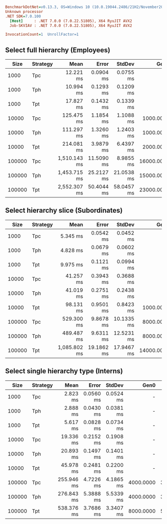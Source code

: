 ``` ini

BenchmarkDotNet=v0.13.3, OS=Windows 10 (10.0.19044.2486/21H2/November2021Update)
Unknown processor
.NET SDK=7.0.100
  [Host]     : .NET 7.0.0 (7.0.22.51805), X64 RyuJIT AVX2
  Job-SKVIAV : .NET 7.0.0 (7.0.22.51805), X64 RyuJIT AVX2

InvocationCount=1  UnrollFactor=1  

```
## Select full hierarchy (Employees)
| Size   | Strategy |         Mean |      Error |     StdDev |       Gen0 |       Gen1 |    Allocated |
|--------|----------|-------------:|-----------:|-----------:|-----------:|-----------:|-------------:|
| 1000   | Tpc      |    12.221 ms |  0.0904 ms |  0.0755 ms |          - |          - |   2182.67 KB |
| 1000   | Tph      |    10.994 ms |  0.1293 ms |  0.1209 ms |          - |          - |   2171.73 KB |
| 1000   | Tpt      |    17.827 ms |  0.1432 ms |  0.1339 ms |          - |          - |   3273.05 KB |
| 10000  | Tpc      |   125.475 ms |  1.1854 ms |  1.1088 ms |  1000.0000 |          - |  21814.72 KB |
| 10000  | Tph      |   111.297 ms |  1.3260 ms |  1.2403 ms |  1000.0000 |          - |  21709.97 KB |
| 10000  | Tpt      |   214.081 ms |  3.9879 ms |  6.4397 ms |  2000.0000 |          - |   32662.7 KB |
| 100000 | Tpc      | 1,510.143 ms | 11.5090 ms |  8.9855 ms | 16000.0000 |  8000.0000 | 216411.31 KB |
| 100000 | Tph      | 1,453.715 ms | 25.2127 ms | 21.0538 ms | 15000.0000 |  6000.0000 | 215369.06 KB |
| 100000 | Tpt      | 2,552.307 ms | 50.4044 ms | 58.0457 ms | 23000.0000 | 12000.0000 | 325979.22 KB |


## Select hierarchy slice (Subordinates)    
| Size   | Strategy |         Mean |      Error |     StdDev |       Gen0 |      Gen1 |    Allocated |
|--------|----------|-------------:|-----------:|-----------:|-----------:|----------:|-------------:|
| 1000   | Tpc      |     5.345 ms |  0.0542 ms |  0.0452 ms |          - |         - |   1126.18 KB |
| 1000   | Tph      |     4.828 ms |  0.0679 ms |  0.0602 ms |          - |         - |   1118.02 KB |
| 1000   | Tpt      |     9.975 ms |  0.1121 ms |  0.0994 ms |          - |         - |   2004.07 KB |
| 10000  | Tpc      |    41.257 ms |  0.3943 ms |  0.3688 ms |          - |         - |   11124.2 KB |
| 10000  | Tph      |    41.019 ms |  0.2751 ms |  0.2438 ms |          - |         - |  11045.84 KB |
| 10000  | Tpt      |    98.131 ms |  0.9501 ms |  0.8423 ms |  1000.0000 |         - |  19853.11 KB |
| 100000 | Tpc      |   529.300 ms |  9.8678 ms | 10.1335 ms |  8000.0000 | 5000.0000 | 111502.97 KB |
| 100000 | Tph      |   489.487 ms |  9.6311 ms | 12.5231 ms |  8000.0000 | 3000.0000 | 110720.88 KB |
| 100000 | Tpt      | 1,085.802 ms | 19.1862 ms | 17.9467 ms | 14000.0000 | 7000.0000 | 197984.06 KB |


## Select single hierarchy type (Interns)
| Size   | Strategy |       Mean |     Error |    StdDev |      Gen0 |      Gen1 |    Allocated |
|--------|----------|-----------:|----------:|----------:|----------:|----------:|-------------:|
| 1000   | Tpc      |   2.823 ms | 0.0560 ms | 0.0524 ms |         - |         - |    582.63 KB |
| 1000   | Tph      |   2.888 ms | 0.0430 ms | 0.0381 ms |         - |         - |    593.11 KB |
| 1000   | Tpt      |   5.617 ms | 0.0828 ms | 0.0734 ms |         - |         - |   1129.42 KB |
| 10000  | Tpc      |  19.336 ms | 0.2152 ms | 0.1908 ms |         - |         - |   5725.94 KB |
| 10000  | Tph      |  20.893 ms | 0.1497 ms | 0.1401 ms |         - |         - |   5830.16 KB |
| 10000  | Tpt      |  45.978 ms | 0.2481 ms | 0.2200 ms |         - |         - |  11164.37 KB |
| 100000 | Tpc      | 255.946 ms | 4.7226 ms | 4.1865 ms | 4000.0000 | 3000.0000 |  57373.95 KB |
| 100000 | Tph      | 276.843 ms | 5.3888 ms | 5.5339 ms | 4000.0000 | 3000.0000 |   58415.4 KB |
| 100000 | Tpt      | 538.376 ms | 3.7686 ms | 3.3407 ms | 8000.0000 | 5000.0000 | 111255.02 KB |

